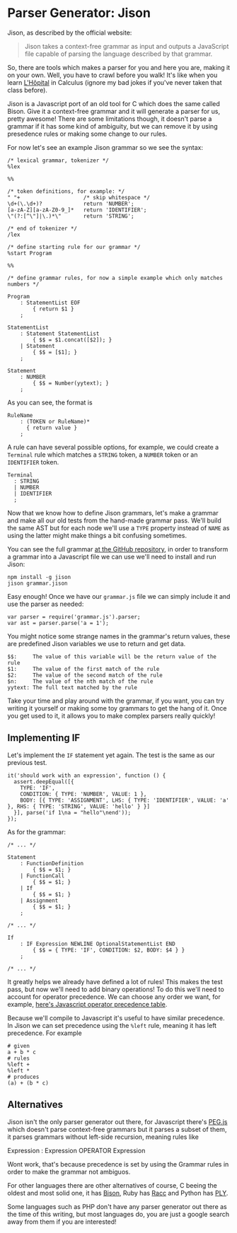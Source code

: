 # Parser Generator: Jison
Jison, as described by the official website:

> Jison takes a context-free grammar as input and outputs a JavaScript file
> capable of parsing the language described by that grammar.

So, there are tools which makes a parser for you and here you are, making it on
your own. Well, you have to crawl before you walk! It's like when you learn
[L'Hôpital](http://en.wikipedia.org/wiki/L%27H%C3%B4pital%27s_rule) in Calculus
(ignore my bad jokes if you've never taken that class before).

Jison is a Javascript port of an old tool for C which does the same called
Bison. Give it a context-free grammar and it will generate a parser for us,
pretty awesome! There are some limitations though, it doesn't parse a grammar if
it has some kind of ambiguity, but we can remove it by using presedence rules or
making some change to our rules.

For now let's see an example Jison grammar so we see the syntax:

    /* lexical grammar, tokenizer */
    %lex

    %%

    /* token definitions, for example: */
    " "+                    /* skip whitespace */
    \d+(\.\d+)?             return 'NUMBER';
    [a-zA-Z][a-zA-Z0-9_]*   return 'IDENTIFIER';
    \"(?:[^\"]|\.)*\"       return 'STRING';

    /* end of tokenizer */
    /lex

    /* define starting rule for our grammar */
    %start Program

    %%

    /* define grammar rules, for now a simple example which only matches numbers */

    Program
        : StatementList EOF
            { return $1 }
        ;

    StatementList
        : Statement StatementList
            { $$ = $1.concat([$2]); }
        | Statement
            { $$ = [$1]; }
        ;

    Statement
        : NUMBER
            { $$ = Number(yytext); }
        ;

As you can see, the format is

    RuleName
        : (TOKEN or RuleName)*
          { return value }
        ;

A rule can have several possible options, for example, we could create a
`Terminal` rule which matches a `STRING` token, a `NUMBER` token or an
`IDENTIFIER` token.

    Terminal
      : STRING
      | NUMBER
      | IDENTIFIER
      ;

Now that we know how to define Jison grammars, let's make a grammar and make all
our old tests from the hand-made grammar pass. We'll build the same AST but for
each node we'll use a `TYPE` property instead of `NAME` as using the latter
might make things a bit confusing sometimes.

You can see the full grammar [at the GitHub
repository](https://github.com/gosukiwi/creatingaproglang-src/blob/v0.3/src/grammar.jison),
in order to transform a grammar into a Javascript file we can use we'll need to
install and run Jison:

    npm install -g jison
    jison grammar.jison

Easy enough! Once we have our `grammar.js` file we can simply include it and use
the parser as needed:
    
    var parser = require('grammar.js').parser;
    var ast = parser.parse('a = 1');

You might notice some strange names in the grammar's return values, these are
predefined Jison variables we use to return and get data.

    $$:     The value of this variable will be the return value of the rule
    $1:     The value of the first match of the rule
    $2:     The value of the second match of the rule
    $n:     The value of the nth match of the rule
    yytext: The full text matched by the rule

Take your time and play around with the grammar, if you want, you can try
writing it yourself or making some toy grammars to get the hang of it. Once you
get used to it, it allows you to make complex parsers really quickly!

## Implementing IF
Let's implement the `IF` statement yet again. The test is the same as our
previous test.

    it('should work with an expression', function () {
      assert.deepEqual([{
        TYPE: 'IF',
        CONDITION: { TYPE: 'NUMBER', VALUE: 1 },
        BODY: [{ TYPE: 'ASSIGNMENT', LHS: { TYPE: 'IDENTIFIER', VALUE: 'a' }, RHS: { TYPE: 'STRING', VALUE: 'hello' } }]
      }], parse('if 1\na = "hello"\nend'));
    });

As for the grammar:

    /* ... */ 

    Statement
        : FunctionDefinition
            { $$ = $1; }
        | FunctionCall
            { $$ = $1; }
        | If
            { $$ = $1; }
        | Assignment
            { $$ = $1; }
        ;

    /* ... */

    If
        : IF Expression NEWLINE OptionalStatementList END
            { $$ = { TYPE: 'IF', CONDITION: $2, BODY: $4 } }
        ;

    /* ... */

It greatly helps we already have defined a lot of rules! This makes the test
pass, but now we'll need to add binary operations! To do this we'll need to
account for operator precedence. We can choose any order we want, for example,
[here's Javascript operator precedence
table](http://msdn.microsoft.com/en-us/library/ie/z3ks45k7(v=vs.94).aspx).

Because we'll compile to Javascript it's useful to have similar precedence. In
Jison we can set precedence using the `%left` rule, meaning it has left
precedence. For example

    # given
    a + b * c
    # rules
    %left +
    %left *
    # produces
    (a) + (b * c)

## Alternatives
Jison isn't the only parser generator out there, for Javascript there's
[PEG.js](http://pegjs.majda.cz/) which doesn't parse context-free grammars but
it parses a subset of them, it parses grammars without left-side recursion,
meaning rules like

  Expression
    : Expression OPERATOR Expression

Wont work, that's because precedence is set by using the Grammar rules in order
to make the grammar not ambiguos.

For other languages there are other alternatives of course, C beeing the oldest
and most solid one, it has [Bison](http://www.gnu.org/software/bison/), Ruby has
[Racc](http://i.loveruby.net/en/projects/racc/doc/usage.html) and Python has
[PLY](http://www.dabeaz.com/ply/). 

Some languages such as PHP don't have any parser generator out there as the time
of this writing, but most languages do, you are just a google search away from
them if you are interested!

